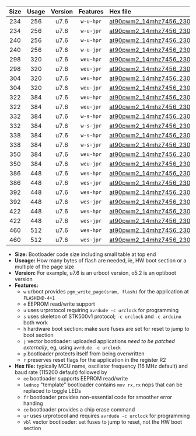 |Size|Usage|Version|Features|Hex file|
|:-:|:-:|:-:|:-:|:--|
|234|256|u7.6|`w-u-hpr`|[at90pwm2_14mhz7456_230400bps_ur.hex](https://raw.githubusercontent.com/stefanrueger/urboot/main/at90pwm2_14mhz7456_230400bps_ur.hex)|
|234|256|u7.6|`w-u-jpr`|[at90pwm2_14mhz7456_230400bps_ur_vbl.hex](https://raw.githubusercontent.com/stefanrueger/urboot/main/at90pwm2_14mhz7456_230400bps_ur_vbl.hex)|
|240|256|u7.6|`w-u-hpr`|[at90pwm2_14mhz7456_230400bps_lednop_ur.hex](https://raw.githubusercontent.com/stefanrueger/urboot/main/at90pwm2_14mhz7456_230400bps_lednop_ur.hex)|
|240|256|u7.6|`w-u-jpr`|[at90pwm2_14mhz7456_230400bps_lednop_ur_vbl.hex](https://raw.githubusercontent.com/stefanrueger/urboot/main/at90pwm2_14mhz7456_230400bps_lednop_ur_vbl.hex)|
|298|320|u7.6|`weu-hpr`|[at90pwm2_14mhz7456_230400bps_ee_ur.hex](https://raw.githubusercontent.com/stefanrueger/urboot/main/at90pwm2_14mhz7456_230400bps_ee_ur.hex)|
|298|320|u7.6|`weu-jpr`|[at90pwm2_14mhz7456_230400bps_ee_ur_vbl.hex](https://raw.githubusercontent.com/stefanrueger/urboot/main/at90pwm2_14mhz7456_230400bps_ee_ur_vbl.hex)|
|304|320|u7.6|`weu-hpr`|[at90pwm2_14mhz7456_230400bps_ee_lednop_ur.hex](https://raw.githubusercontent.com/stefanrueger/urboot/main/at90pwm2_14mhz7456_230400bps_ee_lednop_ur.hex)|
|304|320|u7.6|`weu-jpr`|[at90pwm2_14mhz7456_230400bps_ee_lednop_ur_vbl.hex](https://raw.githubusercontent.com/stefanrueger/urboot/main/at90pwm2_14mhz7456_230400bps_ee_lednop_ur_vbl.hex)|
|322|384|u7.6|`weu-hpr`|[at90pwm2_14mhz7456_230400bps_ee_lednop_fr_ur.hex](https://raw.githubusercontent.com/stefanrueger/urboot/main/at90pwm2_14mhz7456_230400bps_ee_lednop_fr_ur.hex)|
|322|384|u7.6|`weu-jpr`|[at90pwm2_14mhz7456_230400bps_ee_lednop_fr_ur_vbl.hex](https://raw.githubusercontent.com/stefanrueger/urboot/main/at90pwm2_14mhz7456_230400bps_ee_lednop_fr_ur_vbl.hex)|
|332|384|u7.6|`w-s-hpr`|[at90pwm2_14mhz7456_230400bps.hex](https://raw.githubusercontent.com/stefanrueger/urboot/main/at90pwm2_14mhz7456_230400bps.hex)|
|332|384|u7.6|`w-s-jpr`|[at90pwm2_14mhz7456_230400bps_vbl.hex](https://raw.githubusercontent.com/stefanrueger/urboot/main/at90pwm2_14mhz7456_230400bps_vbl.hex)|
|338|384|u7.6|`w-s-hpr`|[at90pwm2_14mhz7456_230400bps_lednop.hex](https://raw.githubusercontent.com/stefanrueger/urboot/main/at90pwm2_14mhz7456_230400bps_lednop.hex)|
|338|384|u7.6|`w-s-jpr`|[at90pwm2_14mhz7456_230400bps_lednop_vbl.hex](https://raw.githubusercontent.com/stefanrueger/urboot/main/at90pwm2_14mhz7456_230400bps_lednop_vbl.hex)|
|350|384|u7.6|`weu-hpr`|[at90pwm2_14mhz7456_230400bps_ee_lednop_fr_ce_ur.hex](https://raw.githubusercontent.com/stefanrueger/urboot/main/at90pwm2_14mhz7456_230400bps_ee_lednop_fr_ce_ur.hex)|
|350|384|u7.6|`weu-jpr`|[at90pwm2_14mhz7456_230400bps_ee_lednop_fr_ce_ur_vbl.hex](https://raw.githubusercontent.com/stefanrueger/urboot/main/at90pwm2_14mhz7456_230400bps_ee_lednop_fr_ce_ur_vbl.hex)|
|386|448|u7.6|`wes-hpr`|[at90pwm2_14mhz7456_230400bps_ee.hex](https://raw.githubusercontent.com/stefanrueger/urboot/main/at90pwm2_14mhz7456_230400bps_ee.hex)|
|386|448|u7.6|`wes-jpr`|[at90pwm2_14mhz7456_230400bps_ee_vbl.hex](https://raw.githubusercontent.com/stefanrueger/urboot/main/at90pwm2_14mhz7456_230400bps_ee_vbl.hex)|
|392|448|u7.6|`wes-hpr`|[at90pwm2_14mhz7456_230400bps_ee_lednop.hex](https://raw.githubusercontent.com/stefanrueger/urboot/main/at90pwm2_14mhz7456_230400bps_ee_lednop.hex)|
|392|448|u7.6|`wes-jpr`|[at90pwm2_14mhz7456_230400bps_ee_lednop_vbl.hex](https://raw.githubusercontent.com/stefanrueger/urboot/main/at90pwm2_14mhz7456_230400bps_ee_lednop_vbl.hex)|
|422|448|u7.6|`wes-hpr`|[at90pwm2_14mhz7456_230400bps_ee_lednop_fr.hex](https://raw.githubusercontent.com/stefanrueger/urboot/main/at90pwm2_14mhz7456_230400bps_ee_lednop_fr.hex)|
|422|448|u7.6|`wes-jpr`|[at90pwm2_14mhz7456_230400bps_ee_lednop_fr_vbl.hex](https://raw.githubusercontent.com/stefanrueger/urboot/main/at90pwm2_14mhz7456_230400bps_ee_lednop_fr_vbl.hex)|
|460|512|u7.6|`wes-hpr`|[at90pwm2_14mhz7456_230400bps_ee_lednop_fr_ce.hex](https://raw.githubusercontent.com/stefanrueger/urboot/main/at90pwm2_14mhz7456_230400bps_ee_lednop_fr_ce.hex)|
|460|512|u7.6|`wes-jpr`|[at90pwm2_14mhz7456_230400bps_ee_lednop_fr_ce_vbl.hex](https://raw.githubusercontent.com/stefanrueger/urboot/main/at90pwm2_14mhz7456_230400bps_ee_lednop_fr_ce_vbl.hex)|

- **Size:** Bootloader code size including small table at top end
- **Useage:** How many bytes of flash are needed, ie, HW boot section or a multiple of the page size
- **Version:** For example, u7.6 is an urboot version, o5.2 is an optiboot version
- **Features:**
  + `w` urboot provides `pgm_write_page(sram, flash)` for the application at `FLASHEND-4+1`
  + `e` EEPROM read/write support
  + `u` uses urprotocol requiring `avrdude -c urclock` for programming
  + `s` uses skeleton of STK500v1 protocol; `-c urclock` and `-c arduino` both work
  + `h` hardware boot section: make sure fuses are set for reset to jump to boot section
  + `j` vector bootloader: uploaded applications *need to be patched externally*, eg, using `avrdude -c urclock`
  + `p` bootloader protects itself from being overwritten
  + `r` preserves reset flags for the application in the register R2
- **Hex file:** typically MCU name, oscillator frequency (16 MHz default) and baud rate (115200 default) followed by
  + `ee` bootloader supports EEPROM read/write
  + `lednop` "template" bootloader contains `mov rx,rx` nops that can be replaced to toggle LEDs
  + `fr` bootloader provides non-essential code for smoother error handing
  + `ce` bootloader provides a chip erase command
  + `ur` uses urprotocol and requires `avrdude -c urclock` for programming
  + `vbl` vector bootloader: set fuses to jump to reset, not the HW boot section
